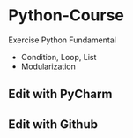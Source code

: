 # Python-Course
Exercise Python Fundamental
- Condition, Loop, List
- Modularization

## Edit with PyCharm
## Edit with Github
